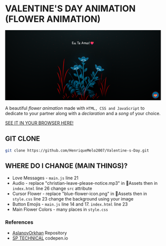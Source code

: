 # VALENTINE'S DAY ANIMATION (FLOWER ANIMATION)

![Preview](/assets/preview.png)

A beautiful _flower animation_ made with `HTML, CSS and JavaScript` to dedicate to your partner along with a _declaration_ and a _song_ of your choice.

[SEE IT IN YOUR BROWSER HERE!](https://henriquemelo2007.github.io/Valentine-s-Day/)

## GIT CLONE

```bash
git clone https://github.com/HenriqueMelo2007/Valentine-s-Day.git
```

## WHERE DO I CHANGE (MAIN THINGS)?

- Love Messages - `main.js` line 21
- Audio - replace "christian-leave-please-notice.mp3" in 📁Assets then in `index.html` line 26 change `src` attribute
- Cursor Flower - replace "blue-flower-icon.png" in 📁Assets then in `style.css` line 23 change the background using your image
- Button Emojis - `main.js` line 14 and 17. `index.html` line 23
- Main Flower Colors - many places in `style.css`

### References

- [AslanovOrkhan](https://github.com/AslanovOrkhan/Js-Flowers-Animation) Repository
- [SP TECHNICAL](https://codepen.io/theArtsy07/pen/oNPOVqB) codepen.io
